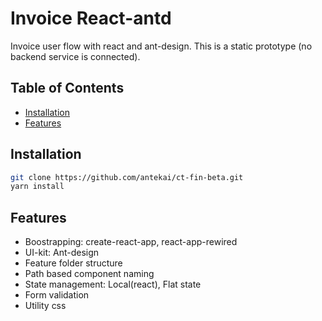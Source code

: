 # Invoice React-antd

Invoice user flow with react and ant-design. This is a static prototype (no backend service is connected).

## Table of Contents

- [Installation](#installation)
- [Features](#features)

## Installation

```sh
git clone https://github.com/antekai/ct-fin-beta.git
yarn install
```

## Features

- Boostrapping: create-react-app, react-app-rewired
- UI-kit: Ant-design
- Feature folder structure
- Path based component naming
- State management: Local(react), Flat state
- Form validation
- Utility css


